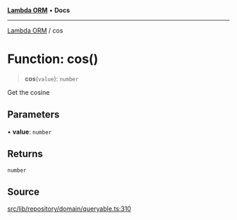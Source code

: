 [**Lambda ORM**](../README.md) • **Docs**

***

[Lambda ORM](../README.md) / cos

# Function: cos()

> **cos**(`value`): `number`

Get the cosine

## Parameters

• **value**: `number`

## Returns

`number`

## Source

[src/lib/repository/domain/queryable.ts:310](https://github.com/lambda-orm/lambdaorm-base/blob/2b4bbf4c1401295bf2ed95d8b326e6cfc5d3f301/src/lib/repository/domain/queryable.ts#L310)
